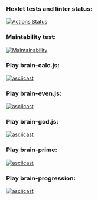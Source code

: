 ### Hexlet tests and linter status:
[![Actions Status](https://github.com/ATLANT176/frontend-project-44/actions/workflows/hexlet-check.yml/badge.svg)](https://github.com/ATLANT176/frontend-project-44/actions)
### Maintability test:
[![Maintainability](https://api.codeclimate.com/v1/badges/c2e297af442cfd7d9766/maintainability)](https://codeclimate.com/github/ATLANT176/frontend-project-44/maintainability)
### Play brain-calc.js:
[![asciicast](https://asciinema.org/a/3qnw2ZJNfeCXnH9JY0RtFBXdz.svg)](https://asciinema.org/a/3qnw2ZJNfeCXnH9JY0RtFBXdz)
### Play brain-even.js:
[![asciicast](https://asciinema.org/a/FKyIbaZvtF5WSubsjJxxwYZTG.svg)](https://asciinema.org/a/FKyIbaZvtF5WSubsjJxxwYZTG)
### Play brain-gcd.js:
[![asciicast](https://asciinema.org/a/FFS3zt3CdzdhhpLqW6LcIR231.svg)](https://asciinema.org/a/FFS3zt3CdzdhhpLqW6LcIR231)
### Play brain-prime:
[![asciicast](https://asciinema.org/a/09ksxMQCk4Xw31byT6TFBPe0o.svg)](https://asciinema.org/a/09ksxMQCk4Xw31byT6TFBPe0o)
### Play brain-progression:
[![asciicast](https://asciinema.org/a/lrvVOexnQtBs9oaFPvydQgGYk.svg)](https://asciinema.org/a/lrvVOexnQtBs9oaFPvydQgGYk)
